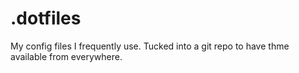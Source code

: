 # .dotfiles
My config files I frequently use. Tucked into a git repo to have thme available from everywhere.

